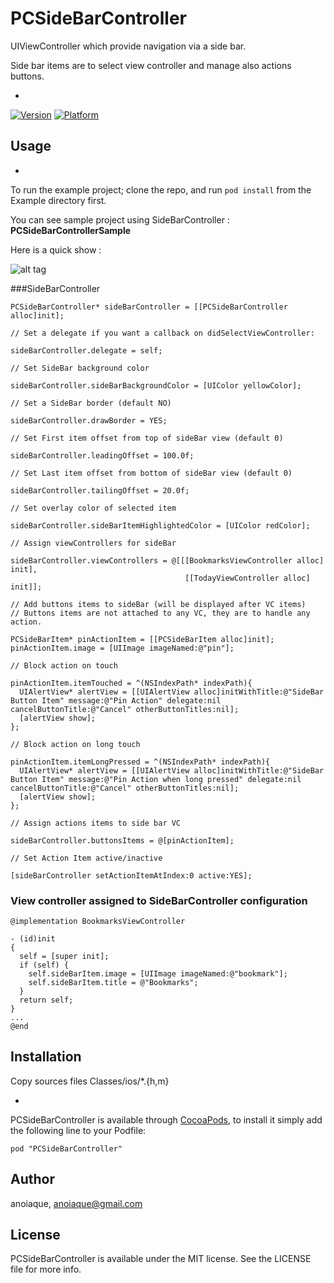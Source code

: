 # PCSideBarController

UIViewController which provide navigation via a side bar.

Side bar items are to select view controller and manage also actions buttons.

-

[![Version](http://cocoapod-badges.herokuapp.com/v/PCSideBarController/badge.png)](http://cocoadocs.org/docsets/PCSideBarController)
[![Platform](http://cocoapod-badges.herokuapp.com/p/PCSideBarController/badge.png)](http://cocoadocs.org/docsets/PCSideBarController)


## Usage

-
To run the example project; clone the repo, and run `pod install` from the Example directory first.

You can see sample project using SideBarController : **PCSideBarControllerSample**

Here is a quick show :

![alt tag](https://raw.github.com/anoiaque/PCSideBarController/master/PCSideBarController-ScreenCast.gif)

###SideBarController

    PCSideBarController* sideBarController = [[PCSideBarController alloc]init];
    
    // Set a delegate if you want a callback on didSelectViewController:
    
    sideBarController.delegate = self;

    // Set SideBar background color
    
    sideBarController.sideBarBackgroundColor = [UIColor yellowColor];

    // Set a SideBar border (default NO)
    
    sideBarController.drawBorder = YES;

    // Set First item offset from top of sideBar view (default 0)
    
    sideBarController.leadingOffset = 100.0f;

    // Set Last item offset from bottom of sideBar view (default 0)
    
    sideBarController.tailingOffset = 20.0f;
    
    // Set overlay color of selected item
    
    sideBarController.sideBarItemHighlightedColor = [UIColor redColor];
    
    // Assign viewControllers for sideBar
    
    sideBarController.viewControllers = @[[[BookmarksViewController alloc] init],
                                           [[TodayViewController alloc] init]];
    
    // Add buttons items to sideBar (will be displayed after VC items)
    // Buttons items are not attached to any VC, they are to handle any action.
    
    PCSideBarItem* pinActionItem = [[PCSideBarItem alloc]init];
    pinActionItem.image = [UIImage imageNamed:@"pin"];
    
    // Block action on touch
    
    pinActionItem.itemTouched = ^(NSIndexPath* indexPath){
      UIAlertView* alertView = [[UIAlertView alloc]initWithTitle:@"SideBar Button Item" message:@"Pin Action" delegate:nil cancelButtonTitle:@"Cancel" otherButtonTitles:nil];
      [alertView show];
    };

    // Block action on long touch
    
    pinActionItem.itemLongPressed = ^(NSIndexPath* indexPath){
      UIAlertView* alertView = [[UIAlertView alloc]initWithTitle:@"SideBar Button Item" message:@"Pin Action when long pressed" delegate:nil cancelButtonTitle:@"Cancel" otherButtonTitles:nil];
      [alertView show];
    };

	// Assign actions items to side bar VC
	
    sideBarController.buttonsItems = @[pinActionItem];
    
    // Set Action Item active/inactive
    
    [sideBarController setActionItemAtIndex:0 active:YES];

### View controller assigned to SideBarController configuration

	@implementation BookmarksViewController

	- (id)init
	{
	  self = [super init];
	  if (self) {
	    self.sideBarItem.image = [UIImage imageNamed:@"bookmark"];
	    self.sideBarItem.title = @"Bookmarks";
	  }
	  return self;
	}
	...
	@end
## Installation

Copy sources files Classes/ios/*.{h,m}

-
PCSideBarController is available through [CocoaPods](http://cocoapods.org), to install
it simply add the following line to your Podfile:

    pod "PCSideBarController"


## Author

anoiaque, anoiaque@gmail.com

## License

PCSideBarController is available under the MIT license. See the LICENSE file for more info.

